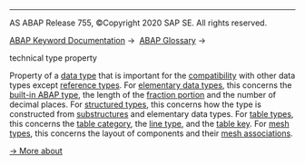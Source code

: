   

* * *

AS ABAP Release 755, ©Copyright 2020 SAP SE. All rights reserved.

[ABAP Keyword Documentation](javascript:call_link\('abenabap.htm'\)) →  [ABAP Glossary](javascript:call_link\('abenabap_glossary.htm'\)) → 

technical type property

Property of a [data type](javascript:call_link\('abendata_type_glosry.htm'\) "Glossary Entry") that is important for the [compatibility](javascript:call_link\('abencompatible_glosry.htm'\) "Glossary Entry") with other data types except [reference types](javascript:call_link\('abenreference_type_glosry.htm'\) "Glossary Entry"). For [elementary data types](javascript:call_link\('abenelementary_data_type_glosry.htm'\) "Glossary Entry"), this concerns the [built-in ABAP type](javascript:call_link\('abenbuiltin_abap_type_glosry.htm'\) "Glossary Entry"), the length of the [fraction portion](javascript:call_link\('abendecimal_place_glosry.htm'\) "Glossary Entry") and the number of decimal places. For [structured types](javascript:call_link\('abenstructured_type_glosry.htm'\) "Glossary Entry"), this concerns how the type is constructed from [substructures](javascript:call_link\('abensubstructure_glosry.htm'\) "Glossary Entry") and elementary data types. For [table types](javascript:call_link\('abentable_type_glosry.htm'\) "Glossary Entry"), this concerns the [table category](javascript:call_link\('abentable_category_glosry.htm'\) "Glossary Entry"), the [line type](javascript:call_link\('abenrow_type_glosry.htm'\) "Glossary Entry"), and the [table key](javascript:call_link\('abentable_key_glosry.htm'\) "Glossary Entry"). For [mesh types](javascript:call_link\('abenmesh_type_glosry.htm'\) "Glossary Entry"), this concerns the layout of components and their [mesh associations](javascript:call_link\('abenmesh_association_glosry.htm'\) "Glossary Entry").

[→ More about](javascript:call_link\('abencompatibility.htm'\))